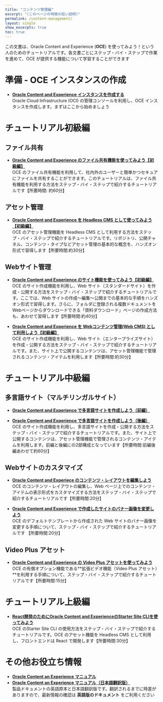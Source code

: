 ```yaml
---
title: "コンテンツ管理編"
excerpt: "(このページの特徴の短い説明)"
permalink: /content-management/
layout: single
show_excerpts: true
toc: true
---
```


この文書は、Oracle Content and Experience (**OCE**) を使ってみよう！という人のためのチュートリアルです。各文書ごとにステップ・バイ・ステップで作業を進めて、OCE が提供する機能について学習することができます  

# 準備 - OCE インスタンスの作成

* [**Oracle Content and Experience インスタンスを作成する**](https://community.oracle.com/tech/welcome/discussion/4474317/oracle-content-and-experience-%E3%82%A4%E3%83%B3%E3%82%B9%E3%82%BF%E3%83%B3%E3%82%B9%E3%82%92%E4%BD%9C%E6%88%90%E3%81%99%E3%82%8B)  
    Oracle Cloud Infrastructure (OCI) の管理コンソールを利用し、OCE インスタンスを作成します。まずはここから始めましょう  

# チュートリアル初級編

## ファイル共有

* [**Oracle Content and Experience のファイル共有機能を使ってみよう【初級編】**](https://community.oracle.com/tech/welcome/discussion/4474338/oracle-content-and-experience-%E3%81%AE%E3%83%95%E3%82%A1%E3%82%A4%E3%83%AB%E5%85%B1%E6%9C%89%E6%A9%9F%E8%83%BD%E3%82%92%E4%BD%BF%E3%81%A3%E3%81%A6%E3%81%BF%E3%82%88%E3%81%86-%E5%88%9D%E7%B4%9A%E7%B7%A8)  
    OCE のファイル共有機能を利用して、社内外のユーザーと簡単かつセキュアにファイルを共有することができます。このチュートリアルは、ファイル共有機能を利用する方法をステップ・バイ・ステップで紹介するチュートリアルです【所要時間: 約60分】  

## アセット管理

* [**Oracle Content and Experience を Headless CMS として使ってみよう【初級編】**](https://community.oracle.com/tech/welcome/discussion/4474320/oracle-content-and-experience-%E3%82%92-headless-cms-%E3%81%A8%E3%81%97%E3%81%A6%E4%BD%BF%E3%81%A3%E3%81%A6%E3%81%BF%E3%82%88%E3%81%86-%E5%88%9D%E7%B4%9A%E7%B7%A8)  
    OCE のアセット管理機能を Headless CMS として利用する方法をステップ・バイ・ステップで紹介するチュートリアルです。リポジトリ、公開チャネル、コンテンツ・タイプなどアセット管理の基本的な概念を、ハンズオン形式で習得します【所要時間:約30分】  

## Webサイト管理

* [**Oracle Content and Experience のサイト機能を使ってみよう【初級編】**](https://community.oracle.com/tech/welcome/discussion/4474356/oracle-content-and-experience-%E3%81%AE%E3%82%B5%E3%82%A4%E3%83%88%E6%A9%9F%E8%83%BD%E3%82%92%E4%BD%BF%E3%81%A3%E3%81%A6%E3%81%BF%E3%82%88%E3%81%86-%E5%88%9D%E7%B4%9A%E7%B7%A8)  
    OCE のサイト作成機能を利用し、Web サイト（スタンダードサイト）を作成・公開する方法をステップ・バイ・ステップで紹介するチュートリアルです。ここでは、Web サイトの作成〜編集〜公開までの基本的な手順をハンズオン形式で習得します。さらに、フォルダに登録される複数ドキュメントをWebページからダウンロードできる「資料ダウンロード」ページの作成方法も、あわせて習得します【所要時間:約40分】

* [**Oracle Content and Experience を Webコンテンツ管理(Web CMS) として利用しよう【初級編】**](https://community.oracle.com/tech/welcome/discussion/4474322/oracle-content-and-experience-%E3%82%92-web%E3%82%B3%E3%83%B3%E3%83%86%E3%83%B3%E3%83%84%E7%AE%A1%E7%90%86-web-cms-%E3%81%A8%E3%81%97%E3%81%A6%E5%88%A9%E7%94%A8%E3%81%97%E3%82%88%E3%81%86-%E5%88%9D%E7%B4%9A%E7%B7%A8)  
    OCE のサイト作成機能を利用し、Web サイト（エンタープライズサイト）を作成・公開する方法をステップ・バイ・ステップで紹介するチュートリアルです。また、サイト上で公開するコンテンツは、アセット管理機能で管理されるコンテンツ・アイテムを利用します【所要時間:約30分】  

# チュートリアル中級編

## 多言語サイト（マルチリンガルサイト）

* [**Oracle Content and Experience で多言語サイトを作成しよう（前編）**](https://community.oracle.com/tech/welcome/discussion/4474321/oracle-content-and-experience-%E3%81%A7%E5%A4%9A%E8%A8%80%E8%AA%9E%E3%82%B5%E3%82%A4%E3%83%88%E3%82%92%E4%BD%9C%E6%88%90%E3%81%97%E3%82%88%E3%81%86-%E5%89%8D%E7%B7%A8)

* [**Oracle Content and Experience で多言語サイトを作成しよう（後編）**  ](https://community.oracle.com/tech/welcome/discussion/4474319/oracle-content-and-experience-%E3%81%A7%E5%A4%9A%E8%A8%80%E8%AA%9E%E3%82%B5%E3%82%A4%E3%83%88%E3%82%92%E4%BD%9C%E6%88%90%E3%81%97%E3%82%88%E3%81%86-%E5%BE%8C%E7%B7%A8)OCE 
    のサイト作成機能を利用し、多言語サイトを作成・公開する方法をステップ・バイ・ステップで紹介するチュートリアルです。また、サイト上で公開するコンテンツは、アセット管理機能で管理されるコンテンツ・アイテムを利用します。前編と後編にの2部構成となっています【所要時間:前編後編あわせて約60分】

## Webサイトのカスタマイズ

* [**Oracle Content and Experiece のコンテンツ・レイアウトを編集しよう**](https://community.oracle.com/tech/welcome/discussion/4474326/oracle-content-and-experiece-%E3%81%AE%E3%82%B3%E3%83%B3%E3%83%86%E3%83%B3%E3%83%84-%E3%83%AC%E3%82%A4%E3%82%A2%E3%82%A6%E3%83%88%E3%82%92%E7%B7%A8%E9%9B%86%E3%81%97%E3%82%88%E3%81%86)  
    OCE のコンテンツ・レイアウトの編集し、Web ページ上でのコンテンツ・アイテムの表示形式をカスタマイズする方法をステップ・バイ・ステップで紹介するチュートリアルです【所要時間:20分】

* [**Oracle Content and Experience で作成したサイトのバナー画像を変更しよう**](https://snakane.github.io/oce-changesitebanner/)  
    OCE のデフォルトテンプレートから作成された Web サイトのバナー画像を変更する手順について、ステップ・バイ・ステップで紹介するチュートリアルです 【所要時間:20分】

## Video Plus アセット

* [**Oracle Content and Experience の Video Plus アセットを使ってみよう**](https://snakane.github.io/oce-videoplusasset/)  
    OCE の有償オプション機能である**拡張ビデオ機能（Video Plus アセット）**を利用する手順について、ステップ・バイ・ステップで紹介するチュートリアルです【所要時間:15分】

# チュートリアル上級編

* [**React開発のためにOracle Content and ExperienceのStarter Site CLIを使ってみよう**](https://community.oracle.com/tech/welcome/discussion/4474323/react%E9%96%8B%E7%99%BA%E3%81%AE%E3%81%9F%E3%82%81%E3%81%ABoracle-content-and-experience%E3%81%AEstarter-site-cli%E3%82%92%E4%BD%BF%E3%81%A3%E3%81%A6%E3%81%BF%E3%82%88%E3%81%86)  
    OCE のStarter Site CLI の使用方法をステップ・バイ・ステップで紹介するチュートリアルです。OCE のアセット機能を Headless CMS として利用し、フロントエンドは React で開発します【所要時間:30分】

# その他お役立ち情報

* [**Oracle Content an Experience マニュアル**](https://docs.oracle.com/en/cloud/paas/content-cloud/books.html)
* [**Oracle Content an Experience マニュアル（日本語翻訳版）**](https://docs.oracle.com/cloud/help/ja/content-cloud/index.htm)  
    製品ドキュメントの英語原本と日本語翻訳版です。翻訳されるまでに時差がありますので、最新情報の確認は **英語版のドキュメント** をご利用ください
